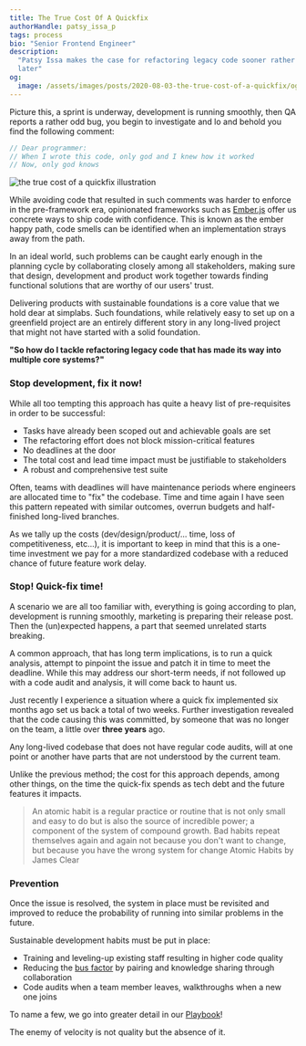 ```yaml
---
title: The True Cost Of A Quickfix
authorHandle: patsy_issa_p
tags: process
bio: "Senior Frontend Engineer"
description:
  "Patsy Issa makes the case for refactoring legacy code sooner rather than
  later"
og:
  image: /assets/images/posts/2020-08-03-the-true-cost-of-a-quickfix/og-image.png
---
```


Picture this, a sprint is underway, development is running smoothly, then QA
reports a rather odd bug, you begin to investigate and lo and behold you find
the following comment:

```javascript
// Dear programmer:
// When I wrote this code, only god and I knew how it worked
// Now, only god knows
```

<!--break-->

![the true cost of a quickfix illustration](/assets/images/posts/2020-08-03-the-true-cost-of-a-quickfix/illustration.png#full@1440-2880)

While avoiding code that resulted in such comments was harder to enforce in the
pre-framework era, opinionated frameworks such as
[Ember.js](https://emberjs.com/) offer us concrete ways to ship code with
confidence. This is known as the ember happy path, code smells can be identified
when an implementation strays away from the path.

In an ideal world, such problems can be caught early enough in the planning
cycle by collaborating closely among all stakeholders, making sure that design,
development and product work together towards finding functional solutions that
are worthy of our users' trust.

Delivering products with sustainable foundations is a core value that we hold
dear at simplabs. Such foundations, while relatively easy to set up on a
greenfield project are an entirely different story in any long-lived project
that might not have started with a solid foundation.

**"So how do I tackle refactoring legacy code that has made its way into
multiple core systems?"**

### Stop development, fix it now!

While all too tempting this approach has quite a heavy list of pre-requisites in
order to be successful:

- Tasks have already been scoped out and achievable goals are set
- The refactoring effort does not block mission-critical features
- No deadlines at the door
- The total cost and lead time impact must be justifiable to stakeholders
- A robust and comprehensive test suite

Often, teams with deadlines will have maintenance periods where engineers are
allocated time to "fix" the codebase. Time and time again I have seen this
pattern repeated with similar outcomes, overrun budgets and half-finished
long-lived branches.

As we tally up the costs (dev/design/product/... time, loss of competitiveness,
etc...), it is important to keep in mind that this is a one-time investment we
pay for a more standardized codebase with a reduced chance of future feature
work delay.

### Stop! Quick-fix time!

A scenario we are all too familiar with, everything is going according to plan,
development is running smoothly, marketing is preparing their release post. Then
the (un)expected happens, a part that seemed unrelated starts breaking.

A common approach, that has long term implications, is to run a quick analysis,
attempt to pinpoint the issue and patch it in time to meet the deadline. While
this may address our short-term needs, if not followed up with a code audit and
analysis, it will come back to haunt us.

Just recently I experience a situation where a quick fix implemented six months
ago set us back a total of two weeks. Further investigation revealed that the
code causing this was committed, by someone that was no longer on the team, a
little over **three years** ago.

Any long-lived codebase that does not have regular code audits, will at one
point or another have parts that are not understood by the current team.

Unlike the previous method; the cost for this approach depends, among other
things, on the time the quick-fix spends as tech debt and the future features it
impacts.

> An atomic habit is a regular practice or routine that is not only small and
> easy to do but is also the source of incredible power; a component of the
> system of compound growth. Bad habits repeat themselves again and again not
> because you don't want to change, but because you have the wrong system for
> change <author>Atomic Habits by James Clear</author>

### Prevention

Once the issue is resolved, the system in place must be revisited and improved
to reduce the probability of running into similar problems in the future.

Sustainable development habits must be put in place:

- Training and leveling-up existing staff resulting in higher code quality
- Reducing the
  [bus factor](https://en.wikipedia.org/wiki/Bus_factor#:~:text=The%20bus%20factor%20is%20a,truck%20number%2C%20or%20lorry%20factor.)
  by pairing and knowledge sharing through collaboration
- Code audits when a team member leaves, walkthroughs when a new one joins

To name a few, we go into greater detail in our [Playbook](/playbook/)!

The enemy of velocity is not quality but the absence of it.
